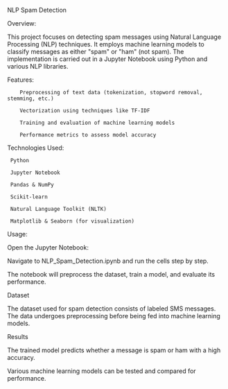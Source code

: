 NLP Spam Detection


Overview:


This project focuses on detecting spam messages using Natural Language Processing (NLP) techniques. It employs machine learning models to classify messages as either "spam" or "ham" (not spam). The implementation is carried out in a Jupyter Notebook using Python and various NLP libraries.

Features:


        Preprocessing of text data (tokenization, stopword removal, stemming, etc.)

        Vectorization using techniques like TF-IDF

        Training and evaluation of machine learning models

        Performance metrics to assess model accuracy



Technologies Used:


     Python

     Jupyter Notebook

     Pandas & NumPy

     Scikit-learn

     Natural Language Toolkit (NLTK)

     Matplotlib & Seaborn (for visualization)




Usage:


Open the Jupyter Notebook:

Navigate to NLP_Spam_Detection.ipynb and run the cells step by step.

The notebook will preprocess the dataset, train a model, and evaluate its performance.



Dataset


The dataset used for spam detection consists of labeled SMS messages. The data undergoes preprocessing before being fed into machine learning models.



Results


The trained model predicts whether a message is spam or ham with a high accuracy.

Various machine learning models can be tested and compared for performance.




